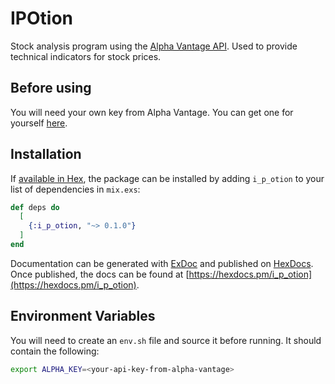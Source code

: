 # IPOtion

Stock analysis program using the [Alpha Vantage API](https://www.alphavantage.co/documentation/). Used to provide technical indicators for stock prices.

## Before using

You will need your own key from Alpha Vantage. You can get one for yourself [here](https://www.alphavantage.co/support/#api-key).


## Installation

If [available in Hex](https://hex.pm/docs/publish), the package can be installed
by adding `i_p_otion` to your list of dependencies in `mix.exs`:

```elixir
def deps do
  [
    {:i_p_otion, "~> 0.1.0"}
  ]
end
```

Documentation can be generated with [ExDoc](https://github.com/elixir-lang/ex_doc)
and published on [HexDocs](https://hexdocs.pm). Once published, the docs can
be found at [https://hexdocs.pm/i_p_otion](https://hexdocs.pm/i_p_otion).

## Environment Variables

You will need to create an `env.sh` file and source it before running. It should contain the following:

```bash
export ALPHA_KEY=<your-api-key-from-alpha-vantage>
```